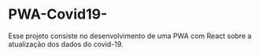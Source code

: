 # PWA-Covid19-
Esse projeto consiste no desenvolvimento de uma PWA com React sobre a atualização dos dados do covid-19.
